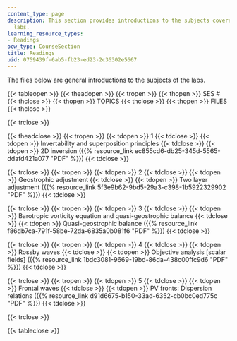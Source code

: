 ```yaml
---
content_type: page
description: This section provides introductions to the subjects covered by the course
  labs.
learning_resource_types:
- Readings
ocw_type: CourseSection
title: Readings
uid: 0759439f-6ab5-fb23-ed23-2c36302e5667
---
```


The files below are general introductions to the subjects of the labs.

{{< tableopen >}}
{{< theadopen >}}
{{< tropen >}}
{{< thopen >}}
SES #
{{< thclose >}}
{{< thopen >}}
TOPICS
{{< thclose >}}
{{< thopen >}}
FILES
{{< thclose >}}

{{< trclose >}}

{{< theadclose >}}
{{< tropen >}}
{{< tdopen >}}
1
{{< tdclose >}}
{{< tdopen >}}
Invertability and superposition principles
{{< tdclose >}}
{{< tdopen >}}
2D inversion ({{% resource_link ec855cd6-db25-345d-5565-ddafd421a077 "PDF" %}})
{{< tdclose >}}

{{< trclose >}}
{{< tropen >}}
{{< tdopen >}}
2
{{< tdclose >}}
{{< tdopen >}}
Geostrophic adjustment
{{< tdclose >}}
{{< tdopen >}}
Two layer adjustment ({{% resource_link 5f3e9b62-9bd5-29a3-c398-1b5922329902 "PDF" %}})
{{< tdclose >}}

{{< trclose >}}
{{< tropen >}}
{{< tdopen >}}
3
{{< tdclose >}}
{{< tdopen >}}
Barotropic vorticity equation and quasi-geostrophic balance
{{< tdclose >}}
{{< tdopen >}}
Quasi-geostrophic balance ({{% resource_link f86db7ca-791f-58be-72da-6835a0b081f6 "PDF" %}})
{{< tdclose >}}

{{< trclose >}}
{{< tropen >}}
{{< tdopen >}}
4
{{< tdclose >}}
{{< tdopen >}}
Rossby waves
{{< tdclose >}}
{{< tdopen >}}
Objective analysis \[scalar fields\] ({{% resource_link 1bdc3081-9669-19bd-86da-438c00ffc9d6 "PDF" %}})
{{< tdclose >}}

{{< trclose >}}
{{< tropen >}}
{{< tdopen >}}
5
{{< tdclose >}}
{{< tdopen >}}
Frontal waves
{{< tdclose >}}
{{< tdopen >}}
PV fronts: Dispersion relations ({{% resource_link d91d6675-b150-33ad-6352-cb0bc0ed775c "PDF" %}})
{{< tdclose >}}

{{< trclose >}}

{{< tableclose >}}